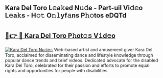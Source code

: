 ## Kara Del Toro L𝚎a𝚔ed N𝚞𝚍e - Part-uiI Vi𝚍𝚎o L𝚎a𝚔s - H𝚘𝚝 O𝚗𝚕yf𝚊ns P𝚑𝚘tos eDQTd

# <h2><a href="http://kf4snt.oniu.top/?m=Kara+Del+Toro">🔗👉 🔴 Kara Del Toro P𝚑ot𝚘𝚜 V𝚒d𝚎o</a></h2>

[![Kara Del Toro Nu𝚍e𝚜](https://i.imgur.com/0qMVB7G.gif)](http://kf4snt.oniu.top/?m=Kara+Del+Toro)
Web-based artist and amusement giver Kara Del Toro, acclaimed for disseminating dance and lifestyle knowledge through popular dance trends and brief videos. Dedicated advocate for the disabled Kara Del Toro, celebrated for their passion and efforts to promote equal rights and opportunities for people with disabilities.  
